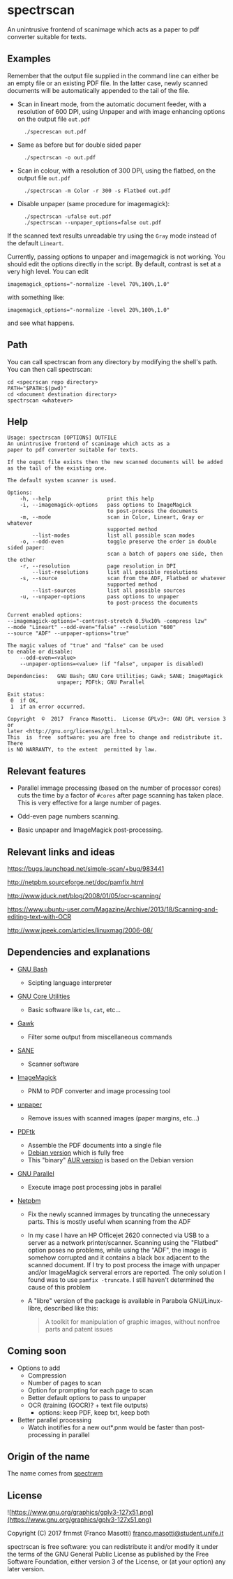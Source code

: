 # spectrscan

An unintrusive frontend of scanimage which acts as a
paper to pdf converter suitable for texts.

## Examples

Remember that the output file supplied in the command line can either be an 
empty file or an existing PDF file. In the latter case, newly scanned documents
will be automatically appended to the tail of the file.

- Scan in lineart mode, from the automatic document feeder,
  with a resolution of 600 DPI, using Unpaper and with image enhancing options 
  on the output file `out.pdf`

        ./specrescan out.pdf

- Same as before but for double sided paper

        ./spectrscan -o out.pdf

- Scan in colour, with a resolution of 300 DPI, using the flatbed,
  on the output file `out.pdf`

        ./spectrscan -m Color -r 300 -s Flatbed out.pdf

- Disable unpaper (same procedure for imagemagick):

        ./spectrscan -ufalse out.pdf
        ./spectrscan --unpaper_options=false out.pdf

If the scanned text results unreadable try using the `Gray` mode instead
of the default `Lineart`.

Currently, passing options to unpaper and imagemagick is not working. You 
should edit the options directly in the script. By default, contrast is set at 
a very high level. You can edit

    imagemagick_options="-normalize -level 70%,100%,1.0"

with something like:

    imagemagick_options="-normalize -level 20%,100%,1.0"

and see what happens.

## Path

You can call spectrscan from any directory by modifying the shell's path.
You can then call spectrscan:

    cd <specrscan repo directory>
    PATH="$PATH:$(pwd)"
    cd <document destination directory>
    spectrscan <whatever>

## Help

```
Usage: spectrscan [OPTIONS] OUTFILE
An unintrusive frontend of scanimage which acts as a
paper to pdf converter suitable for texts.

If the ouput file exists then the new scanned documents will be added
as the tail of the existing one.

The default system scanner is used.

Options:
    -h, --help                  print this help
    -i, --imagemagick-options   pass options to ImageMagick
                                to post-process the documents
    -m, --mode                  scan in Color, Lineart, Gray or whatever
                                supported method
        --list-modes            list all possible scan modes
    -o, --odd-even              toggle preserve the order in double sided paper:
                                scan a batch of papers one side, then the other
    -r, --resolution            page resolution in DPI
        --list-resolutions      list all possible resolutions
    -s, --source                scan from the ADF, Flatbed or whatever
                                supported method
        --list-sources          list all possible sources
    -u, --unpaper-options       pass options to unpaper
                                to post-process the documents

Current enabled options:
--imagemagick-options="-contrast-stretch 0.5%x10% -compress lzw"
--mode "Lineart" --odd-even="false" --resolution "600"
--source "ADF" --unpaper-options="true"

The magic values of "true" and "false" can be used
to enable or disable:
    --odd-even=<value>
    --unpaper-options=<value> (if "false", unpaper is disabled)

Dependencies:   GNU Bash; GNU Core Utilities; Gawk; SANE; ImageMagick
                unpaper; PDFtk; GNU Parallel

Exit status:
 0  if OK,
 1  if an error occurred.

Copyright  ©  2017  Franco Masotti.  License GPLv3+: GNU GPL version 3 or
later <http://gnu.org/licenses/gpl.html>.
This  is  free  software: you are free to change and redistribute it.  There
is NO WARRANTY, to the extent  permitted by law.
```

## Relevant features

- Parallel immage processing (based on the number of processor cores)
  cuts the time by a factor of `#cores` after page scanning has taken place.
  This is very effective for a large number of pages.

- Odd-even page numbers scanning.

- Basic unpaper and ImageMagick post-processing.

## Relevant links and ideas

https://bugs.launchpad.net/simple-scan/+bug/983441

http://netpbm.sourceforge.net/doc/pamfix.html

http://www.jduck.net/blog/2008/01/05/ocr-scanning/

https://www.ubuntu-user.com/Magazine/Archive/2013/18/Scanning-and-editing-text-with-OCR

http://www.jpeek.com/articles/linuxmag/2006-08/

## Dependencies and explanations

- [GNU Bash](http://www.gnu.org/software/bash/bash.html)
  - Scipting language interpreter

- [GNU Core Utilities](https://www.gnu.org/software/coreutils/)
  - Basic software like `ls`, `cat`, etc...

- [Gawk](http://www.gnu.org/software/gawk/)
  - Filter some output from miscellaneous commands

- [SANE](http://www.sane-project.org/)
  - Scanner software

- [ImageMagick](http://www.imagemagick.org/)
  - PNM to PDF converter and image processing tool

- [unpaper](https://github.com/Flameeyes/unpaper)
  - Remove issues with scanned images (paper margins, etc...)

- [PDFtk](https://www.pdflabs.com/tools/pdftk-the-pdf-toolkit/) 
  - Assemble the PDF documents into a single file
  - [Debian version](https://libreplanet.org/wiki/List_of_software_that_does_not_respect_the_Free_System_Distribution_Guidelines#pdftk)
    which is fully free
  - This "binary" [AUR version](https://aur.archlinux.org/packages/pdftk-bin/) is based on the Debian version

- [GNU Parallel](http://www.gnu.org/software/parallel/)
  - Execute image post processing jobs in parallel

- [Netpbm](http://netpbm.sourceforge.net/)
  - Fix the newly scanned immages by truncating the unnecessary parts. This 
    is mostly useful when scanning from the ADF
  - In my case I have an HP Officejet 2620 connected via USB to a server as a 
    network printer/scanner. Scanning using the "Flatbed" option poses no 
    problems, while using the "ADF", the image is somehow corrupted
    and it contains a black box adjacent to the scanned document.
    If I try to post process the image with unpaper and/or ImageMagick
    serveral errors are reported. The only solution I found was to use
    `pamfix -truncate`. I still haven't determined the cause of this problem
  - A "libre" version of the package is available in Parabola GNU/Linux-libre,
    described like this:

    > A toolkit for manipulation of graphic images, without nonfree parts and
    > patent issues 


## Coming soon

- Options to add
  - Compression
  - Number of pages to scan
  - Option for prompting for each page to scan
  - Better default options to pass to unpaper
  - OCR (training (GOCR)? + text file outputs)
    - options: keep PDF, keep txt, keep both
- Better parallel processing
  - Watch inotifies for a new out*.pnm
    would be faster than post-processing in parallel

## Origin of the name

The name comes from [spectrwm](https://github.com/conformal/spectrwm)

## License

![https://www.gnu.org/graphics/gplv3-127x51.png](https://www.gnu.org/graphics/gplv3-127x51.png)

Copyright (C) 2017 frnmst (Franco Masotti) <franco.masotti@student.unife.it>

spectrscan is free software: you can redistribute it and/or modify it 
under the terms of the GNU General Public License as published by the Free 
Software Foundation, either version 3 of the License, or (at your option) any 
later version.
